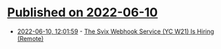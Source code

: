 # [Published on 2022-06-10](index.md)

* [2022-06-10, 12:01:59](https://news.ycombinator.com/item?id=31692841) - [The Svix Webhook Service (YC W21) Is Hiring (Remote)](https://www.svix.com/careers/)
